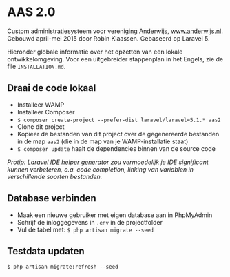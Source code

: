 # AAS 2.0

Custom administratiesysteem voor vereniging Anderwijs, www.anderwijs.nl.  
Gebouwd april-mei 2015 door Robin Klaassen. Gebaseerd op Laravel 5.

Hieronder globale informatie over het opzetten van een lokale ontwikkelomgeving. Voor een uitgebreider stappenplan in het Engels, zie de file `INSTALLATION.md`.

## Draai de code lokaal

- Installeer WAMP
- Installeer Composer
- `$ composer create-project --prefer-dist laravel/laravel=5.1.* aas2`
- Clone dit project
- Kopieer de bestanden van dit project over de gegenereerde bestanden in de map `aas2` (die in de map van je WAMP-installatie staat)
- `$ composer update` haalt de dependencies binnen van de source code


_Protip: [Laravel IDE helper generator](https://github.com/barryvdh/laravel-ide-helper) zou vermoedelijk je IDE significant kunnen verbeteren, o.a. code completion, linking van variablen in verschillende soorten bestanden._

## Database verbinden
- Maak een nieuwe gebruiker met eigen database aan in PhpMyAdmin
- Schrijf de inloggegevens in `.env` in de projectfolder
- Vul de tabel met: `$ php artisan migrate --seed`  

## Testdata updaten

`$ php artisan migrate:refresh --seed`
